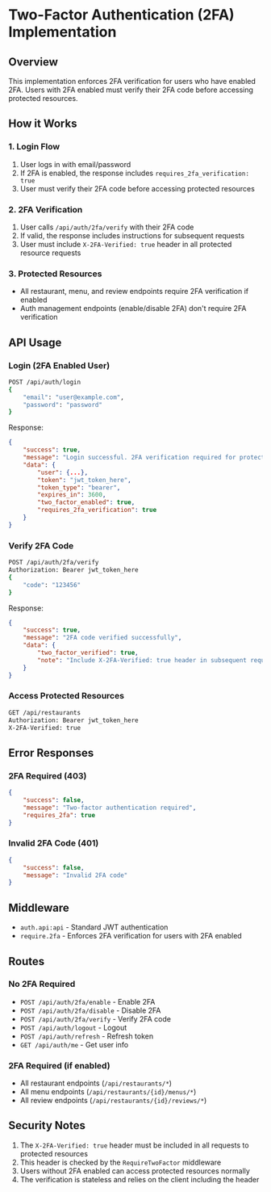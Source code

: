 # Two-Factor Authentication (2FA) Implementation

## Overview

This implementation enforces 2FA verification for users who have enabled 2FA. Users with 2FA enabled must verify their 2FA code before accessing protected resources.

## How it Works

### 1. Login Flow
1. User logs in with email/password
2. If 2FA is enabled, the response includes `requires_2fa_verification: true`
3. User must verify their 2FA code before accessing protected resources

### 2. 2FA Verification
1. User calls `/api/auth/2fa/verify` with their 2FA code
2. If valid, the response includes instructions for subsequent requests
3. User must include `X-2FA-Verified: true` header in all protected resource requests

### 3. Protected Resources
- All restaurant, menu, and review endpoints require 2FA verification if enabled
- Auth management endpoints (enable/disable 2FA) don't require 2FA verification

## API Usage

### Login (2FA Enabled User)
```bash
POST /api/auth/login
{
    "email": "user@example.com",
    "password": "password"
}
```

Response:
```json
{
    "success": true,
    "message": "Login successful. 2FA verification required for protected resources.",
    "data": {
        "user": {...},
        "token": "jwt_token_here",
        "token_type": "bearer",
        "expires_in": 3600,
        "two_factor_enabled": true,
        "requires_2fa_verification": true
    }
}
```

### Verify 2FA Code
```bash
POST /api/auth/2fa/verify
Authorization: Bearer jwt_token_here
{
    "code": "123456"
}
```

Response:
```json
{
    "success": true,
    "message": "2FA code verified successfully",
    "data": {
        "two_factor_verified": true,
        "note": "Include X-2FA-Verified: true header in subsequent requests to protected resources"
    }
}
```

### Access Protected Resources
```bash
GET /api/restaurants
Authorization: Bearer jwt_token_here
X-2FA-Verified: true
```

## Error Responses

### 2FA Required (403)
```json
{
    "success": false,
    "message": "Two-factor authentication required",
    "requires_2fa": true
}
```

### Invalid 2FA Code (401)
```json
{
    "success": false,
    "message": "Invalid 2FA code"
}
```

## Middleware

- `auth.api:api` - Standard JWT authentication
- `require.2fa` - Enforces 2FA verification for users with 2FA enabled

## Routes

### No 2FA Required
- `POST /api/auth/2fa/enable` - Enable 2FA
- `POST /api/auth/2fa/disable` - Disable 2FA
- `POST /api/auth/2fa/verify` - Verify 2FA code
- `POST /api/auth/logout` - Logout
- `POST /api/auth/refresh` - Refresh token
- `GET /api/auth/me` - Get user info

### 2FA Required (if enabled)
- All restaurant endpoints (`/api/restaurants/*`)
- All menu endpoints (`/api/restaurants/{id}/menus/*`)
- All review endpoints (`/api/restaurants/{id}/reviews/*`)

## Security Notes

1. The `X-2FA-Verified: true` header must be included in all requests to protected resources
2. This header is checked by the `RequireTwoFactor` middleware
3. Users without 2FA enabled can access protected resources normally
4. The verification is stateless and relies on the client including the header 